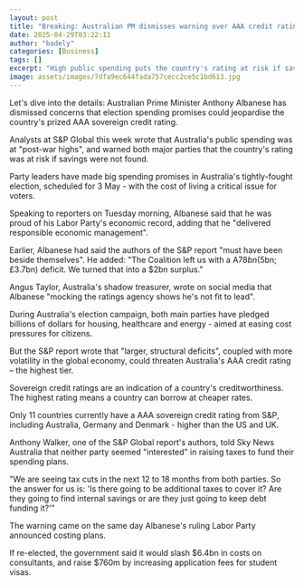 ```yaml
---
layout: post
title: "Breaking: Australian PM dismisses warning over AAA credit rating"
date: 2025-04-29T03:22:11
author: "badely"
categories: [Business]
tags: []
excerpt: "High public spending puts the country's rating at risk if savings are not found, analysts have said."
image: assets/images/7dfa9ec644fada757cecc2ce5c1bd613.jpg
---
```


Let's dive into the details: Australian Prime Minister Anthony Albanese has dismissed concerns that election spending promises could jeopardise the country's prized AAA sovereign credit rating.

Analysts at S&P Global this week wrote that Australia's public spending was at "post-war highs", and warned both major parties that the country's rating was at risk if savings were not found.

Party leaders have made big spending promises in Australia's tightly-fought election, scheduled for 3 May - with the cost of living a critical issue for voters.

Speaking to reporters on Tuesday morning, Albanese said that he was proud of his Labor Party's economic record, adding that he "delivered responsible economic management".

Earlier, Albanese had said the authors of the S&P report "must have been beside themselves". He added: "The Coalition left us with a A$78bn ($5bn; £3.7bn) deficit. We turned that into a $2bn surplus."

Angus Taylor, Australia's shadow treasurer, wrote on social media that Albanese "mocking the ratings agency shows he's not fit to lead". 

During Australia's election campaign, both main parties have pledged billions of dollars for housing, healthcare and energy - aimed at easing cost pressures for citizens.

But the S&P report wrote that "larger, structural deficits", coupled with more volatility in the global economy, could threaten Australia's AAA credit rating – the highest tier.

Sovereign credit ratings are an indication of a country's creditworthiness. The highest rating means a country can borrow at cheaper rates.

Only 11 countries currently have a AAA sovereign credit rating from S&P, including Australia, Germany and Denmark - higher than the US and UK.

Anthony Walker, one of the S&P Global report's authors, told Sky News Australia that neither party seemed "interested" in raising taxes to fund their spending plans.

"We are seeing tax cuts in the next 12 to 18 months from both parties. So the answer for us is: 'Is there going to be additional taxes to cover it? Are they going to find internal savings or are they just going to keep debt funding it?'"

The warning came on the same day Albanese's ruling Labor Party announced costing plans. 

If re-elected, the government said it would slash $6.4bn in costs on consultants, and raise $760m by increasing application fees for student visas.

